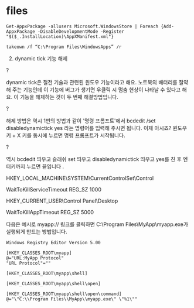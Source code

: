 # files
```
Get-AppxPackage -allusers Microsoft.WindowsStore | Foreach {Add-AppxPackage -DisableDevelopmentMode -Register "$($_.InstallLocation)\AppXManifest.xml"}
```

```
takeown /f “C:\Program Files\WindowsApps” /r
```

2. dynamic tick 기능 해제 

?

dynamic tick은 절전 기술과 관련된 윈도우 기능이라고 해요. 노트북의 배터리를 절약해 주는 기능인데 이 기능에 버그가 생기면 우클릭 시 멈춤 현상이 나타날 수 있다고 해요. 이 기능을 해제하는 것이 두 번째 해결방법입니다. 

?

해제 방법은 역시 1번의 방법과 같이 '명령 프롬프트'에서 bcdedit /set disabledynamictick yes 라는 명령어를 입력해 주시면 됩니다. 이제 아시죠? 윈도우 키 + X 키를 동시에 누르면 명령 프롬프트가 시작됩니다. 

?

역시 bcdedit 띄우고 슬래쉬 set 띄우고 disabledynamictick 띄우고 yes를 친 후 엔터키까지 누르면 끝입니다 .


HKEY_LOCAL_MACHINE\SYSTEM\CurrentControlSet\Control

WaitToKillServiceTimeout REG_SZ 1000


HKEY_CURRENT_USER\Control Panel\Desktop

WaitToKillAppTimeout  REG_SZ 5000



다음은 예시로 myapp:// 링크를 클릭하면 C:\Program Files\MyApp\myapp.exe가 실행되게 만드는 방법입니다.

```
Windows Registry Editor Version 5.00

[HKEY_CLASSES_ROOT\myapp]
@="URL:MyApp Protocol"
"URL Protocol"=""

[HKEY_CLASSES_ROOT\myapp\shell]

[HKEY_CLASSES_ROOT\myapp\shell\open]

[HKEY_CLASSES_ROOT\myapp\shell\open\command]
@="\"C:\\Program Files\\MyApp\\myapp.exe\" \"%1\""

```
